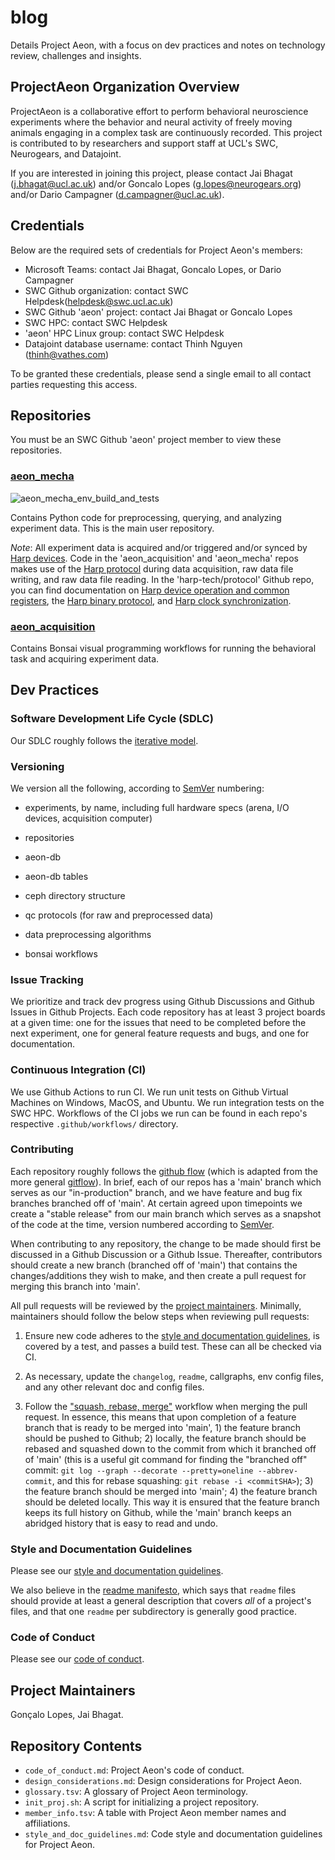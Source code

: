 # blog

Details Project Aeon, with a focus on dev practices and notes on technology 
review, challenges and insights.

## ProjectAeon Organization Overview

ProjectAeon is a collaborative effort to perform behavioral neuroscience 
experiments where the behavior and neural activity of freely moving animals 
engaging in a complex task are continuously recorded. This project is 
contributed to by researchers and support staff at UCL's SWC, Neurogears, 
and Datajoint.

If you are interested in joining this project, please contact Jai Bhagat 
(j.bhagat@ucl.ac.uk) and/or Goncalo Lopes (g.lopes@neurogears.org) and/or 
Dario Campagner (d.campagner@ucl.ac.uk).

## Credentials

Below are the required sets of credentials for Project Aeon's members: 

- Microsoft Teams: contact Jai Bhagat, Goncalo Lopes, or Dario Campagner
- SWC Github organization: contact SWC Helpdesk(helpdesk@swc.ucl.ac.uk)
- SWC Github 'aeon' project: contact Jai Bhagat or Goncalo Lopes
- SWC HPC: contact SWC Helpdesk
- 'aeon' HPC Linux group: contact SWC Helpdesk
- Datajoint database username: contact Thinh Nguyen (thinh@vathes.com)

To be granted these credentials, please send a single email to all contact
parties requesting this access.

## Repositories

You must be an SWC Github 'aeon' project member to view these repositories.

### [aeon_mecha](https://github.com/SainsburyWellcomeCentre/aeon_mecha)

![aeon_mecha_env_build_and_tests](https://github.com/SainsburyWellcomeCentre/aeon_mecha/actions/workflows/build_env_run_tests.yml/badge.svg?branch=reorg)

Contains Python code for preprocessing, querying, and analyzing experiment 
data. This is the main user repository.

*Note*: All experiment data is acquired and/or triggered and/or synced by 
[Harp devices](https://www.cf-hw.org/harp). Code in the 'aeon_acquisition' 
and 'aeon_mecha' repos makes use of the 
[Harp protocol](https://github.com/harp-tech/protocol) during data 
acquisition, raw data file writing, and raw data file reading. In the 
'harp-tech/protocol' Github repo, you can find documentation on 
[Harp device operation and common registers](https://github.com/harp-tech/protocol/blob/master/Device%201.0%201.4%2020200901.pdf), 
the 
[Harp binary protocol](https://github.com/harp-tech/protocol/blob/master/Binary%20Protocol%201.0%201.1%2020180223.pdf), 
and 
[Harp clock synchronization](https://github.com/harp-tech/protocol/blob/master/Synchronization%20Clock%201.0%201.0%2020200712.pdf).

### [aeon_acquisition](https://github.com/SainsburyWellcomeCentre/aeon_acquisition)

Contains Bonsai visual programming workflows for running the behavioral task 
and acquiring experiment data.

## Dev Practices

### Software Development Life Cycle (SDLC)

Our SDLC roughly follows the 
[iterative model](https://www.tutorialspoint.com/sdlc/sdlc_iterative_model.htm).

### Versioning

We version all the following, according to [SemVer](http://semver.org/) 
numbering: 

- experiments, by name, including full hardware specs (arena, I/O devices, 
  acquisition computer)
    
- repositories

- aeon-db

- aeon-db tables

- ceph directory structure

- qc protocols (for raw and preprocessed data)

- data preprocessing algorithms

- bonsai workflows

### Issue Tracking

We prioritize and track dev progress using Github Discussions and Github 
Issues in Github Projects. Each code repository has at least 3 project boards 
at a given time: one for the issues that need to be completed before the next 
experiment, one for general feature requests and bugs, and one for 
documentation.

### Continuous Integration (CI)

We use Github Actions to run CI. We run unit tests on Github Virtual 
Machines on Windows, MacOS, and Ubuntu. We run integration tests on the SWC 
HPC. Workflows of the CI jobs we run can be found in each repo's respective 
`.github/workflows/` directory.

### Contributing

Each repository roughly follows the 
[github flow](https://guides.github.com/introduction/flow/) (which is adapted 
from the more general 
[gitflow](https://www.atlassian.com/git/tutorials/comparing-workflows/gitflow-workflow)). 
In brief, each of our repos has a 'main' branch which serves as our 
"in-production" branch, and we have feature and bug fix branches branched off
of 'main'. At certain agreed upon timepoints we create a "stable release" from
our main branch which serves as a snapshot of the code at the time, 
version numbered according to [SemVer](http://semver.org/).

When contributing to any repository, the change to be made should first be 
discussed in a Github Discussion or a Github Issue. Thereafter, contributors
should create a new branch (branched off of 'main') that contains the 
changes/additions they wish to make, and then create a pull request for 
merging this branch into 'main'.

All pull requests will be reviewed by the
[project maintainers](#Project-Maintainers). Minimally, maintainers should 
follow the below steps when reviewing pull requests:

1) Ensure new code adheres to the 
   [style and documentation guidelines](#Style-and-Documentation-Guidelines), 
   is covered by a test, and passes a build test. These can all be checked via
   CI.

2) As necessary, update the `changelog`, `readme`, callgraphs, env config 
   files, and any other relevant doc and config files.

3) Follow the 
   ["squash, rebase, merge"](https://blog.carbonfive.com/always-squash-and-rebase-your-git-commits/) 
   workflow when merging the pull request. In essence, this means that upon 
   completion of a feature branch that is ready to be merged into 'main', 1) 
   the feature branch should be pushed to Github; 2) locally, the feature 
   branch should be rebased and squashed down to the commit from which it 
   branched off of 'main' (this is a useful git command for finding the 
   "branched off" commit: 
   `git log --graph --decorate --pretty=oneline --abbrev-commit`, and this for 
   rebase squashing: `git rebase -i <commitSHA>`); 3) the feature branch 
   should be merged into 'main'; 4) the feature branch should be deleted 
   locally. This way it is ensured that the feature branch keeps its full 
   history on Github, while the 'main' branch keeps an abridged history that 
   is easy to read and undo.

### Style and Documentation Guidelines

Please see our 
[style and documentation guidelines](https://github.com/ProjectAeon/blog/blob/main/style_and_doc_guidelines.md).

We also believe in the 
[readme manifesto](http://thinkinghard.com/blog/TheREADMEManifesto.html), 
which says that `readme` files should provide at least a general description 
that covers _all_ of a project's files, and that one `readme` per subdirectory 
is generally good practice.

### Code of Conduct

Please see our 
[code of conduct](https://github.com/ProjectAeon/blog/blob/main/code_of_conduct.md).

## Project Maintainers

Gonçalo Lopes, Jai Bhagat.

## Repository Contents

- `code_of_conduct.md`: Project Aeon's code of conduct.
- `design_considerations.md`: Design considerations for Project Aeon.
- `glossary.tsv`: A glossary of Project Aeon terminology.
- `init_proj.sh`: A script for initializing a project repository.
- `member_info.tsv`: A table with Project Aeon member names and affiliations.
- `style_and_doc_guidelines.md`: Code style and documentation guidelines for Project Aeon.
